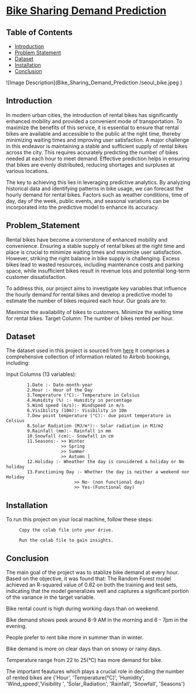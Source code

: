 # [Bike Sharing Demand Prediction](https://drive.google.com/file/d/16TBLhy6aEuLKz0KiQCgVAM9wcZqoRBfW/view?usp=sharing)
## Table of Contents
- [Introduction](#introduction)
- [Problem Statement](#problem_statement)
- [Dataset](#dataset)
- [Installation](#installation)
- [Conclusion](#conclusion)

![Image Description](Bike_Sharing_Demand_Prediction
/seoul_bike.jpeg
)

## Introduction
In modern urban cities, the introduction of rental bikes has significantly enhanced mobility and provided a convenient mode of transportation. To maximize the benefits of this service, it is essential to ensure that rental bikes are available and accessible to the public at the right time, thereby minimizing waiting times and improving user satisfaction.
A major challenge in this endeavor is maintaining a stable and sufficient supply of rental bikes across the city. This requires accurately predicting the number of bikes needed at each hour to meet demand. Effective prediction helps in ensuring that bikes are evenly distributed, reducing shortages and surpluses at various locations.

The key to achieving this lies in leveraging predictive analytics. By analyzing historical data and identifying patterns in bike usage, we can forecast the hourly demand for rental bikes. Factors such as weather conditions, time of day, day of the week, public events, and seasonal variations can be incorporated into the predictive model to enhance its accuracy.

## Problem_Statement
Rental bikes have become a cornerstone of enhanced mobility and convenience. Ensuring a stable supply of rental bikes at the right time and place is crucial to minimize waiting times and maximize user satisfaction. However, striking the right balance in bike supply is challenging. Excess bikes lead to wasted resources, including maintenance costs and parking space, while insufficient bikes result in revenue loss and potential long-term customer dissatisfaction.

To address this, our project aims to investigate key variables that influence the hourly demand for rental bikes and develop a predictive model to estimate the number of bikes required each hour. Our goals are to:

Maximize the availability of bikes to customers.
Minimize the waiting time for rental bikes.
Target Column: The number of bikes rented per hour.

## Dataset
The dataset used in this project is sourced from [here](https://drive.google.com/file/d/16TBLhy6aEuLKz0KiQCgVAM9wcZqoRBfW/view?usp=sharing) It comprises a comprehensive collection of information related to Airbnb bookings, including:

Input Columns (13 variables):

            1.Date :- Date-month-year
            2.Hour :- Hour of the Day
            3.Temperature (°C):- Temperature in Celsius
            4.Humidity (%) :- Humidity in percentage
            5.Wind speed (m/s):- Windspeed in m/s
            6.Visibility (10m):- Visibility in 10m
            7.Dew point temperature (°C):- due point temperature in Celsius 
            8.Solar Radiation (MJ/m²):- Solar radiation in MJ/m2
            9.Rainfall (mm):- Rainfall in mm
            10.Snowfall (cm):- Snowfall in cm
            11.Seasons:- >> Winter 
                         >> Spring
                         >> Summer
                         >> Autumn ]
            12.Holiday :- Wheather the day is considered a holiday or No holiday
            13.Functioning Day :- Whether the day is neither a weekend nor Holiday 
                              >> No- (non functional day)
                              >> Yes-(Functional day)

## Installation
To run this project on your local machine, follow these steps:

         Copy the colab file into your drive.

         Run the colab file to gain insights.

## Conclusion
The main goal of the project was to stablize bike demand at every hour. Based on the objective, it was found that:
The Random Forest model achieved an R-squared value of 0.82 on both the training and test sets, indicating that the model generalizes well and captures a significant portion of the variance in the target variable.

  Bike rental count is high during working days than on weekend.

  Bike demand shows peek around 8-9 AM in the morning and 6 - 7pm in the evening.

  People prefer to rent bike more in summer than in winter.

  Bike demand is more on clear days than on snowy or rainy days.

  Temperature range from 22 to 25(°C) has more demand for bike.

  The important feautures which plays a crucial role in deciding the number of rented bikes are {'Hour', 'Temperature(°C)', 'Humidity', 'Wind_speed','Visibility ', 'Solar_Radiation', 'Rainfall', 'Snowfall', 'Seasons'}
